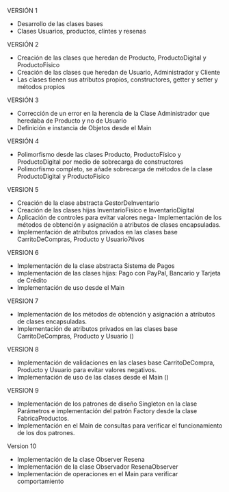 VERSIÓN 1
-  Desarrollo de las clases bases
-  Clases Usuarios, productos, clintes y resenas

VERSIÓN 2
- Creación de las clases que heredan de Producto, ProductoDigital y ProductoFísico
- Creación de las clases que heredan de Usuario, Administrador y Cliente
- Las clases tienen sus atributos propios, constructores, getter y setter y métodos propios
  
VERSIÓN 3
- Corrección de un error en la herencia de la Clase Administrador que heredaba de Producto y no de Usuario
- Definición e instancia de Objetos desde el Main

VERSIÓN 4
- Polimorfismo desde las clases Producto, ProductoFísico y ProductoDigital por medio de sobrecarga de constructores
- Polimorfismo completo, se añade sobrecarga de métodos de la clase ProductoDigital y ProductoFisico

VERSION 5
- Creación de la clase abstracta GestorDeInventario
- Creación de las clases hijas InventarioFisico e InventarioDigital
- Aplicación de controles para evitar valores nega- Implementación de los métodos de obtención y asignación a atributos de clases encapsuladas.
- Implementación de atributos privados en las clases base CarritoDeCompras, Producto y Usuario7tivos

VERSION 6
- Implementación de la clase abstracta Sistema de Pagos
- Implementación de las clases hijas: Pago con PayPal, Bancario y Tarjeta de Crédito
- Implementación de uso desde el Main

VERSION 7
- Implementación de los métodos de obtención y asignación a atributos de clases encapsuladas.
- Implementación de atributos privados en las clases base CarritoDeCompras, Producto y Usuario ()

VERSION 8
- Implementación de validaciones en las clases base CarritoDeCompra, Producto y Usuario para evitar valores negativos.
- Implementación de uso de las clases desde el Main ()

VERSION 9
- Implementación de los patrones de diseño Singleton en la clase Parámetros e implementación del patrón Factory desde la clase FabricaProductos.
- Implementación en el Main de consultas para verificar el funcionamiento de los dos patrones.

Version 10
- Implementación de la clase Observer Resena
- Implementación de la clase Observador ResenaObserver
- Implementación de operaciones en el Main para verificar comportamiento
